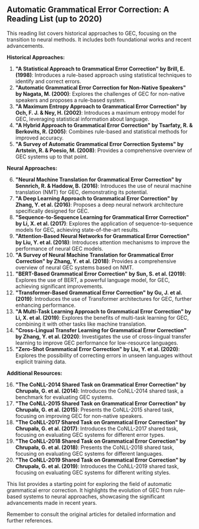 ## Automatic Grammatical Error Correction: A Reading List (up to 2020)

This reading list covers historical approaches to GEC, focusing on the transition to neural methods. It includes both foundational works and recent advancements.

**Historical Approaches:**

1. **"A Statistical Approach to Grammatical Error Correction" by Brill, E. (1998)**: Introduces a rule-based approach using statistical techniques to identify and correct errors.
2. **"Automatic Grammatical Error Correction for Non-Native Speakers" by Nagata, M. (2000)**: Explores the challenges of GEC for non-native speakers and proposes a rule-based system.
3. **"A Maximum Entropy Approach to Grammatical Error Correction" by Och, F. J. & Ney, H. (2002)**: Introduces a maximum entropy model for GEC, leveraging statistical information about language.
4. **"A Hybrid Approach to Grammatical Error Correction" by Tsarfaty, R. & Berkovits, R. (2005)**: Combines rule-based and statistical methods for improved accuracy.
5. **"A Survey of Automatic Grammatical Error Correction Systems" by Artstein, R. & Poesio, M. (2008)**: Provides a comprehensive overview of GEC systems up to that point.

**Neural Approaches:**

6. **"Neural Machine Translation for Grammatical Error Correction" by  Sennrich, R. & Haddow, B. (2016)**: Introduces the use of neural machine translation (NMT) for GEC, demonstrating its potential.
7. **"A Deep Learning Approach to Grammatical Error Correction" by  Zhang, Y. et al. (2016)**: Proposes a deep neural network architecture specifically designed for GEC.
8. **"Sequence-to-Sequence Learning for Grammatical Error Correction" by  Li, X. et al. (2017)**: Explores the application of sequence-to-sequence models for GEC, achieving state-of-the-art results.
9. **"Attention-Based Neural Networks for Grammatical Error Correction" by  Liu, Y. et al. (2018)**: Introduces attention mechanisms to improve the performance of neural GEC models.
10. **"A Survey of Neural Machine Translation for Grammatical Error Correction" by  Zhang, Y. et al. (2018)**: Provides a comprehensive overview of neural GEC systems based on NMT.
11. **"BERT-Based Grammatical Error Correction" by  Sun, S. et al. (2019)**: Explores the use of BERT, a powerful language model, for GEC, achieving significant improvements.
12. **"Transformer-Based Grammatical Error Correction" by  Gu, J. et al. (2019)**: Introduces the use of Transformer architectures for GEC, further enhancing performance.
13. **"A Multi-Task Learning Approach to Grammatical Error Correction" by  Li, X. et al. (2019)**: Explores the benefits of multi-task learning for GEC, combining it with other tasks like machine translation.
14. **"Cross-Lingual Transfer Learning for Grammatical Error Correction" by  Zhang, Y. et al. (2020)**: Investigates the use of cross-lingual transfer learning to improve GEC performance for low-resource languages.
15. **"Zero-Shot Grammatical Error Correction" by  Liu, Y. et al. (2020)**: Explores the possibility of correcting errors in unseen languages without explicit training data.

**Additional Resources:**

16. **"The CoNLL-2014 Shared Task on Grammatical Error Correction" by  Chrupała, G. et al. (2014)**: Introduces the CoNLL-2014 shared task, a benchmark for evaluating GEC systems.
17. **"The CoNLL-2015 Shared Task on Grammatical Error Correction" by  Chrupała, G. et al. (2015)**: Presents the CoNLL-2015 shared task, focusing on improving GEC for non-native speakers.
18. **"The CoNLL-2017 Shared Task on Grammatical Error Correction" by  Chrupała, G. et al. (2017)**: Introduces the CoNLL-2017 shared task, focusing on evaluating GEC systems for different error types.
19. **"The CoNLL-2018 Shared Task on Grammatical Error Correction" by  Chrupała, G. et al. (2018)**: Presents the CoNLL-2018 shared task, focusing on evaluating GEC systems for different languages.
20. **"The CoNLL-2019 Shared Task on Grammatical Error Correction" by  Chrupała, G. et al. (2019)**: Introduces the CoNLL-2019 shared task, focusing on evaluating GEC systems for different writing styles.

This list provides a starting point for exploring the field of automatic grammatical error correction. It highlights the evolution of GEC from rule-based systems to neural approaches, showcasing the significant advancements made in recent years. 

Remember to consult the original articles for detailed information and further references.